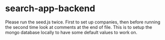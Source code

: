 # search-app-backend

Please run the seed.js twice. First to set up companies, then before running the second time look at comments at the end of file. This is to setup
the mongo database locally to have some default values to work on.
